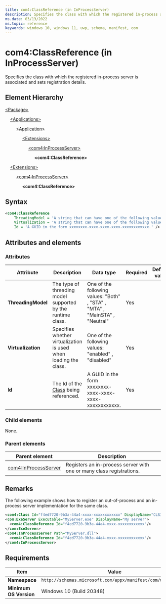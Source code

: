 ```yaml
---
title: com4:ClassReference (in InProcessServer)
description: Specifies the class with which the registered in-process server is associated and sets registration details. (in com4:InProcessServer)
ms.date: 03/13/2022
ms.topic: reference
keywords: windows 10, windows 11, uwp, schema, manifest, com
---
```


# com4:ClassReference (in InProcessServer)

Specifies the class with which the registered in-process server is associated and sets registration details.

## Element Hierarchy

[\<Package\>](element-package.md)

&nbsp;&nbsp;&nbsp;&nbsp;[\<Applications\>](element-applications.md)

&nbsp;&nbsp;&nbsp;&nbsp; &nbsp;&nbsp;&nbsp;&nbsp;[\<Application\>](element-application.md)

&nbsp;&nbsp;&nbsp;&nbsp; &nbsp;&nbsp;&nbsp;&nbsp; &nbsp;&nbsp;&nbsp;&nbsp;[\<Extensions\>](element-1-extensions.md)

&nbsp;&nbsp;&nbsp;&nbsp; &nbsp;&nbsp;&nbsp;&nbsp; &nbsp;&nbsp;&nbsp;&nbsp; &nbsp;&nbsp;&nbsp;&nbsp;[\<com4:InProcessServer\>](element-com4-inprocessserver.md)

&nbsp;&nbsp;&nbsp;&nbsp; &nbsp;&nbsp;&nbsp;&nbsp; &nbsp;&nbsp;&nbsp;&nbsp; &nbsp;&nbsp;&nbsp;&nbsp; &nbsp;&nbsp;&nbsp;&nbsp;**\<com4:ClassReference\>**

&nbsp;&nbsp;&nbsp;&nbsp;[\<Extensions\>](element-1-extensions.md)

&nbsp;&nbsp;&nbsp;&nbsp; &nbsp;&nbsp;&nbsp;&nbsp;[\<com4:InProcessServer\>](element-com4-inprocessserver.md)

&nbsp;&nbsp;&nbsp;&nbsp; &nbsp;&nbsp;&nbsp;&nbsp; &nbsp;&nbsp;&nbsp;&nbsp;**\<com4:ClassReference\>**

## Syntax

```xml
<com4:ClassReference
    ThreadingModel = 'A string that can have one of the following values: "Both", "STA", "MTA", "MainSTA", or "Neutral".'
    Virtualization = 'A string that can have one of the following values: "enabled" or "disabled".'
    Id = 'A GUID in the form xxxxxxxx-xxxx-xxxx-xxxx-xxxxxxxxxxxx.' />
```

## Attributes and elements

### Attributes

| Attribute | Description | Data type | Required | Default value |
|-|-|-|-|-|
| **ThreadingModel** | The type of threading model supported by the runtime class. | One of the following values: "Both" , "STA" , "MTA" , "MainSTA" , "Neutral"| Yes |  |
| **Virtualization** | Specifies whether virtualization is used when loading the class. | One of the following values: "enabled" , "disabled"| Yes |  |
| **Id** | The Id of the [Class](element-com4-class.md) being referenced. | A GUID in the form xxxxxxxx-xxxx-xxxx-xxxx-xxxxxxxxxxxx.| Yes |  |

### Child elements

None.

### Parent elements

| Parent element | Description |
|-|-|
| [com4:InProcessServer](element-com4-inprocessserver.md) | Registers an in-process server with one or many class registrations. |

## Remarks

The following example shows how to register an out-of-process and an in-process server implementation for the same class.

```xml
<com4:Class Id="f4ed7720-9b3a-44a4-xxxx-xxxxxxxxxxxx" DisplayName="CLSID_Foo"/> 
<com:ExeServer Executable="MyServer.exe" DisplayName="My server">  
  <com4:ClassReference Id="f4ed7720-9b3a-44a4-xxxx-xxxxxxxxxxxx"/>  
</com:ExeServer> 
<com4:InProcessServer Path="MyServer.dll">  
  <com4:ClassReference Id="f4ed7720-9b3a-44a4-xxxx-xxxxxxxxxxxx"/>  
</com4:InProcessServer> 

```

## Requirements

| Item | Value |
|--|--|
| **Namespace** | `http://schemas.microsoft.com/appx/manifest/com/windows10/4` |
| **Minimum OS Version** | Windows 10 (Build 20348) |
